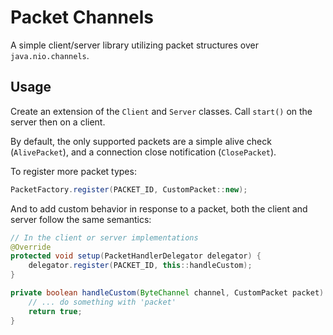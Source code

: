 # Packet Channels

A simple client/server library utilizing packet structures over `java.nio.channels`.

## Usage

Create an extension of the `Client` and `Server` classes. Call `start()` on the server then on a client.

By default, the only supported packets are a simple alive check (`AlivePacket`), 
and a connection close notification (`ClosePacket`). 

To register more packet types:

```java
PacketFactory.register(PACKET_ID, CustomPacket::new);
```

And to add custom behavior in response to a packet, both the client and server follow the same semantics:

```java
// In the client or server implementations
@Override
protected void setup(PacketHandlerDelegator delegator) {
    delegator.register(PACKET_ID, this::handleCustom);
}

private boolean handleCustom(ByteChannel channel, CustomPacket packet) {
    // ... do something with 'packet'
    return true;
}
```